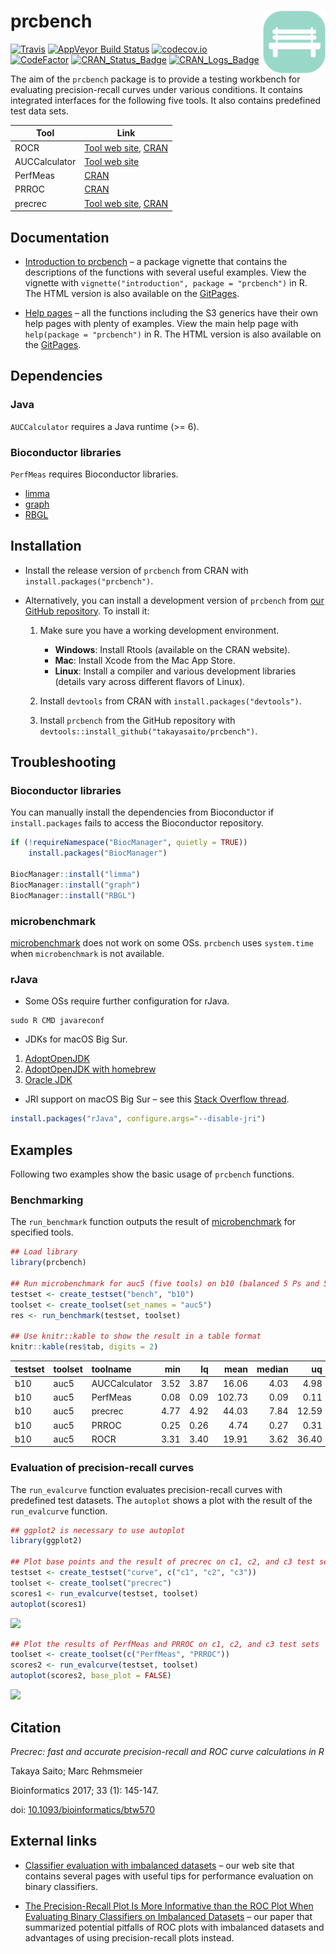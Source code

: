 
# prcbench <img src="man/figures/logo.png" align="right" alt="" width="100" />

[![Travis](https://travis-ci.org/takayasaito/prcbench.svg?branch=master)](https://travis-ci.org/takayasaito/prcbench/)
[![AppVeyor Build
Status](https://ci.appveyor.com/api/projects/status/github/takayasaito/prcbench?branch=master&svg=true)](https://ci.appveyor.com/project/takayasaito/prcbench/)
[![codecov.io](https://codecov.io/github/takayasaito/prcbench/coverage.svg?branch=master)](https://codecov.io/github/takayasaito/prcbench?branch=master)
[![CodeFactor](https://www.codefactor.io/repository/github/takayasaito/prcbench/badge)](https://www.codefactor.io/repository/github/takayasaito/prcbench/)
[![CRAN\_Status\_Badge](https://www.r-pkg.org/badges/version-ago/prcbench)](https://cran.r-project.org/package=prcbench)
[![CRAN\_Logs\_Badge](https://cranlogs.r-pkg.org/badges/grand-total/prcbench)](https://cran.r-project.org/package=prcbench)

The aim of the `prcbench` package is to provide a testing workbench for
evaluating precision-recall curves under various conditions. It contains
integrated interfaces for the following five tools. It also contains
predefined test data sets.

| Tool          | Link                                                                                                       |
| ------------- | ---------------------------------------------------------------------------------------------------------- |
| ROCR          | [Tool web site](http://rocr.bioinf.mpi-sb.mpg.de), [CRAN](https://cran.r-project.org/package=ROCR)         |
| AUCCalculator | [Tool web site](http://mark.goadrich.com/programs/AUC)                                                     |
| PerfMeas      | [CRAN](https://cran.r-project.org/package=PerfMeas)                                                        |
| PRROC         | [CRAN](https://cran.r-project.org/package=PRROC)                                                           |
| precrec       | [Tool web site](https://takayasaito.github.io/precrec), [CRAN](https://cran.r-project.org/package=precrec) |

## Documentation

  - [Introduction to
    prcbench](https://takayasaito.github.io/prcbench/articles/introduction.html)
    – a package vignette that contains the descriptions of the functions
    with several useful examples. View the vignette with
    `vignette("introduction", package = "prcbench")` in R. The HTML
    version is also available on the
    [GitPages](https://takayasaito.github.io/prcbench/articles/introduction.html).

  - [Help pages](https://takayasaito.github.io/prcbench/reference) – all
    the functions including the S3 generics have their own help pages
    with plenty of examples. View the main help page with `help(package
    = "prcbench")` in R. The HTML version is also available on the
    [GitPages](https://takayasaito.github.io/prcbench/reference).

## Dependencies

### Java

`AUCCalculator` requires a Java runtime (\>= 6).

### Bioconductor libraries

`PerfMeas` requires Bioconductor libraries.

  - [limma](https://bioconductor.org/packages/limma/)
  - [graph](https://bioconductor.org/packages/graph/)
  - [RBGL](https://bioconductor.org/packages/RBGL/)

## Installation

  - Install the release version of `prcbench` from CRAN with
    `install.packages("prcbench")`.

  - Alternatively, you can install a development version of `prcbench`
    from [our GitHub
    repository](https://github.com/takayasaito/prcbench). To install it:
    
    1.  Make sure you have a working development environment.
        
          - **Windows**: Install Rtools (available on the CRAN website).
          - **Mac**: Install Xcode from the Mac App Store.
          - **Linux**: Install a compiler and various development
            libraries (details vary across different flavors of Linux).
    
    2.  Install `devtools` from CRAN with
        `install.packages("devtools")`.
    
    3.  Install `prcbench` from the GitHub repository with
        `devtools::install_github("takayasaito/prcbench")`.

## Troubleshooting

### Bioconductor libraries

You can manually install the dependencies from Bioconductor if
`install.packages` fails to access the Bioconductor repository.

``` r
if (!requireNamespace("BiocManager", quietly = TRUE))
    install.packages("BiocManager")

BiocManager::install("limma")
BiocManager::install("graph")
BiocManager::install("RBGL")
```

### microbenchmark

[microbenchmark](https://cran.r-project.org/package=microbenchmark) does
not work on some OSs. `prcbench` uses `system.time` when
`microbenchmark` is not available.

### rJava

  - Some OSs require further configuration for rJava.

<!-- end list -->

    sudo R CMD javareconf

  - JDKs for macOS Big Sur.

<!-- end list -->

1.  [AdoptOpenJDK](https://adoptopenjdk.net/)
2.  [AdoptOpenJDK with
    homebrew](https://github.com/AdoptOpenJDK/homebrew-openjdk/)
3.  [Oracle
    JDK](https://www.oracle.com/java/technologies/javase-downloads.html/)

<!-- end list -->

  - JRI support on macOS Big Sur – see this [Stack Overflow
    thread](https://stackoverflow.com/questions/65278552/cannot-install-rjava-on-big-sur).

<!-- end list -->

``` r
install.packages("rJava", configure.args="--disable-jri")
```

## Examples

Following two examples show the basic usage of `prcbench` functions.

### Benchmarking

The `run_benchmark` function outputs the result of
[microbenchmark](https://cran.r-project.org/package=microbenchmark) for
specified tools.

``` r
## Load library
library(prcbench)

## Run microbenchmark for auc5 (five tools) on b10 (balanced 5 Ps and 5 Ns)
testset <- create_testset("bench", "b10")
toolset <- create_toolset(set_names = "auc5")
res <- run_benchmark(testset, toolset)

## Use knitr::kable to show the result in a table format
knitr::kable(res$tab, digits = 2)
```

| testset | toolset | toolname      |  min |   lq |   mean | median |    uq |    max | neval |
| :------ | :------ | :------------ | ---: | ---: | -----: | -----: | ----: | -----: | ----: |
| b10     | auc5    | AUCCalculator | 3.52 | 3.87 |  16.06 |   4.03 |  4.98 |  63.92 |     5 |
| b10     | auc5    | PerfMeas      | 0.08 | 0.09 | 102.73 |   0.09 |  0.11 | 513.26 |     5 |
| b10     | auc5    | precrec       | 4.77 | 4.92 |  44.03 |   7.84 | 12.59 | 190.00 |     5 |
| b10     | auc5    | PRROC         | 0.25 | 0.26 |   4.74 |   0.27 |  0.31 |  22.61 |     5 |
| b10     | auc5    | ROCR          | 3.31 | 3.40 |  19.91 |   3.62 | 36.40 |  52.82 |     5 |

### Evaluation of precision-recall curves

The `run_evalcurve` function evaluates precision-recall curves with
predefined test datasets. The `autoplot` shows a plot with the result of
the `run_evalcurve` function.

``` r
## ggplot2 is necessary to use autoplot
library(ggplot2)

## Plot base points and the result of precrec on c1, c2, and c3 test sets
testset <- create_testset("curve", c("c1", "c2", "c3"))
toolset <- create_toolset("precrec")
scores1 <- run_evalcurve(testset, toolset)
autoplot(scores1)
```

![](https://rawgit.com/takayasaito/prcbench/master/README_files/figure-markdown_github/unnamed-chunk-5-1.png)

``` r
## Plot the results of PerfMeas and PRROC on c1, c2, and c3 test sets
toolset <- create_toolset(c("PerfMeas", "PRROC"))
scores2 <- run_evalcurve(testset, toolset)
autoplot(scores2, base_plot = FALSE)
```

![](https://rawgit.com/takayasaito/prcbench/master/README_files/figure-markdown_github/unnamed-chunk-6-1.png)

## Citation

*Precrec: fast and accurate precision-recall and ROC curve calculations
in R*

Takaya Saito; Marc Rehmsmeier

Bioinformatics 2017; 33 (1): 145-147.

doi:
[10.1093/bioinformatics/btw570](https://doi.org/10.1093/bioinformatics/btw570)

## External links

  - [Classifier evaluation with imbalanced
    datasets](https://classeval.wordpress.com/) – our web site that
    contains several pages with useful tips for performance evaluation
    on binary classifiers.

  - [The Precision-Recall Plot Is More Informative than the ROC Plot
    When Evaluating Binary Classifiers on Imbalanced
    Datasets](https://journals.plos.org/plosone/article?id=10.1371/journal.pone.0118432)
    – our paper that summarized potential pitfalls of ROC plots with
    imbalanced datasets and advantages of using precision-recall plots
    instead.
